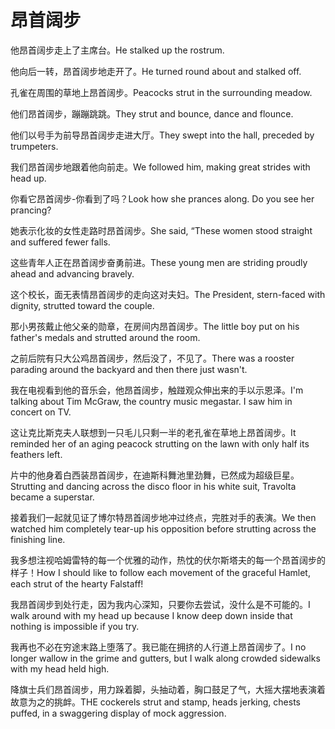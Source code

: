 # 昂首阔步

<p><span class="chinese">他昂首阔步走上了主席台。</span><span class="english">He stalked up the rostrum.</span></p>

<p><span class="chinese">他向后一转，昂首阔步地走开了。</span><span class="english">He turned round about and stalked off.</span></p>

<p><span class="chinese">孔雀在周围的草地上昂首阔步。</span><span class="english">Peacocks strut in the surrounding meadow.</span></p>

<p><span class="chinese">他们昂首阔步，蹦蹦跳跳。</span><span class="english">They strut and bounce, dance and flounce.</span></p>

<p><span class="chinese">他们以号手为前导昂首阔步走进大厅。</span><span class="english">They swept into the hall, preceded by trumpeters.</span></p>

<p><span class="chinese">我们昂首阔步地跟着他向前走。</span><span class="english">We followed him, making great strides with head up.</span></p>

<p><span class="chinese">你看它昂首阔步-你看到了吗？</span><span class="english">Look how she prances along. Do you see her prancing?</span></p>

<p><span class="chinese">她表示化妆的女性走路时昂首阔步。</span><span class="english">She said, “These women stood straight and suffered fewer falls.</span></p>

<p><span class="chinese">这些青年人正在昂首阔步奋勇前进。</span><span class="english">These young men are striding proudly ahead and advancing bravely.</span></p>

<p><span class="chinese">这个校长，面无表情昂首阔步的走向这对夫妇。</span><span class="english">The President, stern-faced with dignity, strutted toward the couple.</span></p>

<p><span class="chinese">那小男孩戴止他父亲的勋章，在房间内昂首阔步。</span><span class="english">The little boy put on his father's medals and strutted around the room.</span></p>

<p><span class="chinese">之前后院有只大公鸡昂首阔步，然后没了，不见了。</span><span class="english">There was a rooster parading around the backyard and then there just wasn't.</span></p>

<p><span class="chinese">我在电视看到他的音乐会，他昂首阔步，触踫观众伸出来的手以示恩泽。</span><span class="english">I'm talking about Tim McGraw, the country music megastar. I saw him in concert on TV.</span></p>

<p><span class="chinese">这让克比斯克夫人联想到一只毛儿只剩一半的老孔雀在草地上昂首阔步。</span><span class="english">It reminded her of an aging peacock strutting on the lawn with only half its feathers left.</span></p>

<p><span class="chinese">片中的他身着白西装昂首阔步，在迪斯科舞池里劲舞，已然成为超级巨星。</span><span class="english">Strutting and dancing across the disco floor in his white suit, Travolta became a superstar.</span></p>

<p><span class="chinese">接着我们一起就见证了博尔特昂首阔步地冲过终点，完胜对手的表演。</span><span class="english">We then watched him completely tear-up his opposition before strutting across the finishing line.</span></p>

<p><span class="chinese">我多想注视哈姆雷特的每一个优雅的动作，热忱的伏尔斯塔夫的每一个昂首阔步的样子！</span><span class="english">How I should like to follow each movement of the graceful Hamlet, each strut of the hearty Falstaff!</span></p>

<p><span class="chinese">我昂首阔步到处行走，因为我内心深知，只要你去尝试，没什么是不可能的。</span><span class="english">I walk around with my head up because I know deep down inside that nothing is impossible if you try.</span></p>

<p><span class="chinese">我再也不必在穷途末路上堕落了。我已能在拥挤的人行道上昂首阔步了。</span><span class="english">I no longer wallow in the grime and gutters, but I walk along crowded sidewalks with my head held high.</span></p>

<p><span class="chinese">降旗士兵们昂首阔步，用力跺着脚，头抽动着，胸口鼓足了气，大摇大摆地表演着故意为之的挑衅。</span><span class="english">THE cockerels strut and stamp, heads jerking, chests puffed, in a swaggering display of mock aggression.</span></p>

